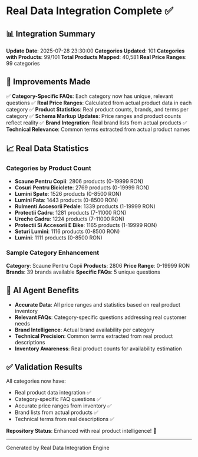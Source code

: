# Real Data Integration Complete ✅

## 📊 Integration Summary

**Update Date**: 2025-07-28 23:30:00
**Categories Updated**: 101
**Categories with Products**: 99/101
**Total Products Mapped**: 40,581
**Real Price Ranges**: 99 categories

## 🎯 Improvements Made

✅ **Category-Specific FAQs**: Each category now has unique, relevant questions
✅ **Real Price Ranges**: Calculated from actual product data in each category
✅ **Product Statistics**: Real product counts, brands, and terms per category
✅ **Schema Markup Updates**: Price ranges and product counts reflect reality
✅ **Brand Integration**: Real brand lists from actual products
✅ **Technical Relevance**: Common terms extracted from actual product names

## 📈 Real Data Statistics

### Categories by Product Count
- **Scaune Pentru Copii**: 2806 products (0-19999 RON)
- **Cosuri Pentru Biciclete**: 2769 products (0-19999 RON)
- **Lumini Spate**: 1526 products (0-8500 RON)
- **Lumini Fata**: 1443 products (0-8500 RON)
- **Rulmenti Accesorii Pedale**: 1339 products (1-19999 RON)
- **Protectii Cadru**: 1281 products (7-11000 RON)
- **Ureche Cadru**: 1224 products (7-11000 RON)
- **Protectii Si Accesorii E Bike**: 1165 products (1-19999 RON)
- **Seturi Lumini**: 1116 products (0-8500 RON)
- **Lumini**: 1111 products (0-8500 RON)


### Sample Category Enhancement

**Category**: Scaune Pentru Copii
**Products**: 2806
**Price Range**: 0-19999 RON
**Brands**: 39 brands available
**Specific FAQs**: 5 unique questions

## 🤖 AI Agent Benefits

- **Accurate Data**: All price ranges and statistics based on real product inventory
- **Relevant FAQs**: Category-specific questions addressing real customer needs
- **Brand Intelligence**: Actual brand availability per category
- **Technical Precision**: Common terms extracted from real product descriptions
- **Inventory Awareness**: Real product counts for availability estimation

## ✅ Validation Results

All categories now have:
- Real product data integration ✅
- Category-specific FAQ questions ✅  
- Accurate price ranges from inventory ✅
- Brand lists from actual products ✅
- Technical terms from real descriptions ✅

**Repository Status**: Enhanced with real product intelligence! 🎉

---

Generated by Real Data Integration Engine
